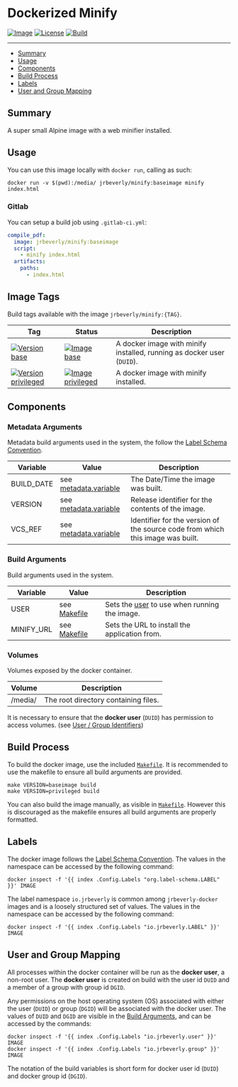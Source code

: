 # Dockerized Minify
[![Image][image-badge]][image-link]
[![License][license-badge]][license-link]
[![Build][build-badge]][build-link]

---

 * [Summary](#summary)
 * [Usage](#usage)
 * [Components](#components)
 * [Build Process](#build-process)
 * [Labels](#labels)
 * [User and Group Mapping](#user-and-group-mapping)

## Summary

A super small Alpine image with a web minifier installed.

## Usage

You can use this image locally with `docker run`, calling as such:

```console
docker run -v $(pwd):/media/ jrbeverly/minify:baseimage minify index.html
```

### Gitlab
You can setup a build job using `.gitlab-ci.yml`:

```yaml
compile_pdf:
  image: jrbeverly/minify:baseimage
  script:
    - minify index.html
  artifacts:
    paths:
      - index.html
```

## Image Tags

Build tags available with the image `jrbeverly/minify:{TAG}`.

| Tag | Status | Description |
| --- | ------ | ----------- |
| [![Version base][base-badge]][base-link] | [![Image base][base-image-badge]][base-link] | A docker image with minify installed, running as docker user (`DUID`). |
| [![Version privileged][privileged-badge]][privileged-link] | [![Image privileged][privileged-image-badge]][privileged-link]  | A docker image with minify installed. |

## Components

### Metadata Arguments

Metadata build arguments used in the system, the follow the [Label Schema Convention](http://label-schema.org).

| Variable | Value | Description |
| -------- | ----- |------------ |
| BUILD_DATE | see [metadata.variable](build/Makefile.metadata.variable) | The Date/Time the image was built. |
| VERSION | see [metadata.variable](build/Makefile.metadata.variable) | Release identifier for the contents of the image. |
| VCS_REF | see [metadata.variable](build/Makefile.metadata.variable) | Identifier for the version of the source code from which this image was built. |

### Build Arguments

Build arguments used in the system.

| Variable | Value | Description |
| -------- | ------- |------------ |
| USER | see [Makefile](build/Makefile) | Sets the [user](http://www.linfo.org/uid.html) to use when running the image. |
| MINIFY_URL | see [Makefile](build/Makefile) | Sets the URL to install the application from. |

### Volumes

Volumes exposed by the docker container.

| Volume | Description |
| ------ | ----------- |
| /media/ | The root directory containing files. |

It is necessary to ensure that the **docker user** (`DUID`) has permission to access volumes. (see [User / Group Identifiers](#user-and-group-mapping))

## Build Process

To build the docker image, use the included [`Makefile`](build/Makefile). It is recommended to use the makefile to ensure all build arguments are provided.

```
make VERSION=baseimage build
make VERSION=privileged build
```

You can also build the image manually, as visible in [`Makefile`](build/Makefile).  However this is discouraged as the makefile ensures all build arguments are properly formatted.

## Labels

The docker image follows the [Label Schema Convention](http://label-schema.org).  The values in the namespace can be accessed by the following command:

```console
docker inspect -f '{{ index .Config.Labels "org.label-schema.LABEL" }}' IMAGE
```

The label namespace `io.jrbeverly` is common among `jrbeverly-docker` images and is a loosely structured set of values.  The values in the namespace can be accessed by the following command:

```console
docker inspect -f '{{ index .Config.Labels "io.jrbeverly.LABEL" }}' IMAGE
```

## User and Group Mapping

All processes within the docker container will be run as the **docker user**, a non-root user.  The **docker user** is created on build with the user id `DUID` and a member of a group with group id `DGID`.  

Any permissions on the host operating system (OS) associated with either the user (`DUID`) or group (`DGID`) will be associated with the docker user.  The values of `DUID` and `DGID` are visible in the [Build Arguments](#build-arguments), and can be accessed by the commands:

```console
docker inspect -f '{{ index .Config.Labels "io.jrbeverly.user" }}' IMAGE
docker inspect -f '{{ index .Config.Labels "io.jrbeverly.group" }}' IMAGE
```

The notation of the build variables is short form for docker user id (`DUID`) and docker group id (`DGID`). 

[build-badge]: https://gitlab.com/jrbeverly-docker/docker-minify/badges/master/build.svg
[build-link]: https://gitlab.com/jrbeverly-docker/docker-minify/commits/master

[license-badge]: https://images.microbadger.com/badges/license/jrbeverly/minify.svg
[license-link]: https://microbadger.com/images/jrbeverly/minify "Get your own license badge on microbadger.com"

[image-badge]: https://img.shields.io/badge/golang-latest-orange.svg?maxAge=2592000
[image-link]: https://hub.docker.com/r/jrbeverly/baseimage/

[base-badge]: https://images.microbadger.com/badges/version/jrbeverly/minify:baseimage.svg
[base-image-badge]: https://images.microbadger.com/badges/image/jrbeverly/minify:baseimage.svg
[base-link]: https://microbadger.com/images/jrbeverly/minify:baseimage "Get your own version badge on microbadger.com"

[privileged-badge]: https://images.microbadger.com/badges/version/jrbeverly/minify:privileged.svg
[privileged-image-badge]: https://images.microbadger.com/badges/image/jrbeverly/minify:privileged.svg
[privileged-link]: https://microbadger.com/images/jrbeverly/minify:privileged "Get your own version badge on microbadger.com"